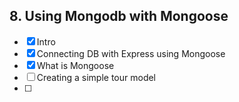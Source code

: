 ## 8. Using Mongodb with Mongoose

- [x] Intro
- [x] Connecting DB with Express using Mongoose
- [x] What is Mongoose
- [ ] Creating a simple tour model
- [ ] 

